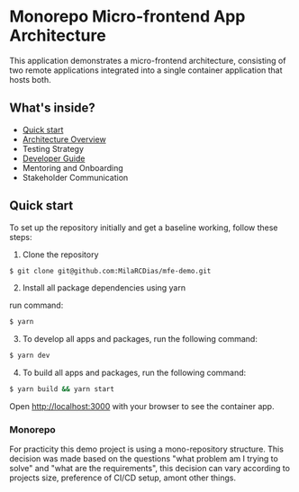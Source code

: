 # Monorepo Micro-frontend App Architecture

This application demonstrates a micro-frontend architecture, consisting of two remote applications integrated into a single container application that hosts both.



## What's inside?

- [Quick start](#quick-start)
- [Architecture Overview](./documentation/arquitecture-overview.md)
- Testing Strategy
- [Developer Guide](./documentation/developer-guide.md)
- Mentoring and Onboarding
- Stakeholder Communication



## Quick start
To set up the repository initially and get a baseline working, follow these steps:

1. Clone the repository
```bash
$ git clone git@github.com:MilaRCDias/mfe-demo.git
```

2. Install all package dependencies using yarn

run command:

```bash
$ yarn
```


3. To develop all apps and packages, run the following command:

```bash
$ yarn dev
```

4. To build all apps and packages, run the following command:

```bash
$ yarn build && yarn start
```

Open [http://localhost:3000](http://localhost:3000) with your browser to see the container app.


### Monorepo 

For practicity this demo project is using a mono-repository structure. This decision was made based on the questions "what problem am I trying to solve" and "what are the requirements", this decision can vary according to projects size, preference of CI/CD setup, amont other things. 

